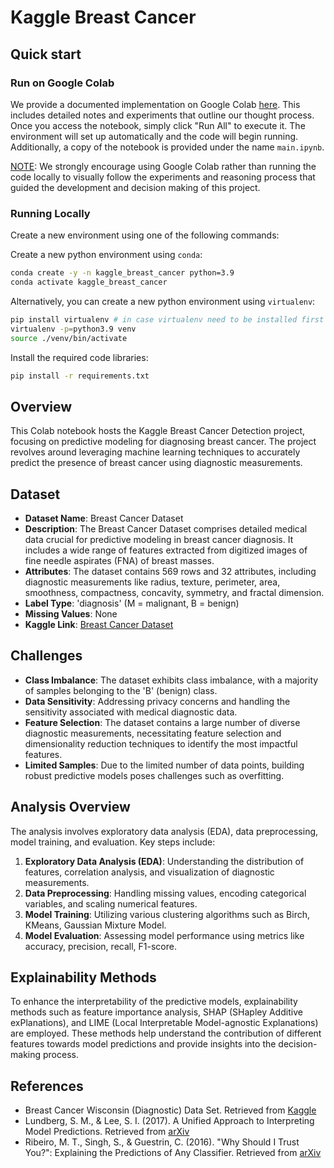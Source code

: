 # Kaggle Breast Cancer

## Quick start <a name="start"></a>

### Run on Google Colab <a name="colab"></a>
We provide a documented implementation on Google Colab [here](https://drive.google.com/file/d/1va1-uIUx7jdbN0UBR7v5VKbwFhjx-AHq/view?usp=sharing). This includes detailed notes and experiments that outline our thought process. Once you access the notebook, simply click "Run All" to execute it. The environment will set up automatically and the code will begin running. Additionally, a copy of the notebook is provided under the name `main.ipynb`.

<u>NOTE</u>: We strongly encourage using Google Colab rather than running the code locally to visually follow the experiments and reasoning process that guided the development and decision making of this project.

### Running Locally <a name="local_imp"></a>

Create a new environment using one of the following commands:

Create a new python environment using `conda`:
```bash
conda create -y -n kaggle_breast_cancer python=3.9
conda activate kaggle_breast_cancer
```

Alternatively, you can create a new python environment using `virtualenv`:
```bash
pip install virtualenv # in case virtualenv need to be installed first
virtualenv -p=python3.9 venv
source ./venv/bin/activate
```

Install the required code libraries:

```bash
pip install -r requirements.txt
```

## Overview <a name="overview"></a>
This Colab notebook hosts the Kaggle Breast Cancer Detection project, focusing on predictive modeling for diagnosing breast cancer. The project revolves around leveraging machine learning techniques to accurately predict the presence of breast cancer using diagnostic measurements.

## Dataset <a name="dataset"></a>
- **Dataset Name**: Breast Cancer Dataset
- **Description**: The Breast Cancer Dataset comprises detailed medical data crucial for predictive modeling in breast cancer diagnosis. It includes a wide range of features extracted from digitized images of fine needle aspirates (FNA) of breast masses.
- **Attributes**: The dataset contains 569 rows and 32 attributes, including diagnostic measurements like radius, texture, perimeter, area, smoothness, compactness, concavity, symmetry, and fractal dimension.
- **Label Type**: 'diagnosis' (M = malignant, B = benign)
- **Missing Values**: None
- **Kaggle Link**: [Breast Cancer Dataset](https://www.kaggle.com/uciml/breast-cancer-wisconsin-data)

## Challenges <a name="challenges"></a>
- **Class Imbalance**: The dataset exhibits class imbalance, with a majority of samples belonging to the 'B' (benign) class.
- **Data Sensitivity**: Addressing privacy concerns and handling the sensitivity associated with medical diagnostic data.
- **Feature Selection**: The dataset contains a large number of diverse diagnostic measurements, necessitating feature selection and dimensionality reduction techniques to identify the most impactful features.
- **Limited Samples**: Due to the limited number of data points, building robust predictive models poses challenges such as overfitting.

## Analysis Overview <a name="analysis-overview"></a>
The analysis involves exploratory data analysis (EDA), data preprocessing, model training, and evaluation. Key steps include:

1. **Exploratory Data Analysis (EDA)**: Understanding the distribution of features, correlation analysis, and visualization of diagnostic measurements.
2. **Data Preprocessing**: Handling missing values, encoding categorical variables, and scaling numerical features.
3. **Model Training**: Utilizing various clustering algorithms such as Birch, KMeans, Gaussian Mixture Model.
4. **Model Evaluation**: Assessing model performance using metrics like accuracy, precision, recall, F1-score.

## Explainability Methods <a name="explainability-methods"></a>
To enhance the interpretability of the predictive models, explainability methods such as feature importance analysis, SHAP (SHapley Additive exPlanations), and LIME (Local Interpretable Model-agnostic Explanations) are employed. These methods help understand the contribution of different features towards model predictions and provide insights into the decision-making process.

## References <a name="references"></a>
- Breast Cancer Wisconsin (Diagnostic) Data Set. Retrieved from [Kaggle](https://www.kaggle.com/uciml/breast-cancer-wisconsin-data)
- Lundberg, S. M., & Lee, S. I. (2017). A Unified Approach to Interpreting Model Predictions. Retrieved from [arXiv](https://arxiv.org/abs/1705.07874)
- Ribeiro, M. T., Singh, S., & Guestrin, C. (2016). "Why Should I Trust You?": Explaining the Predictions of Any Classifier. Retrieved from [arXiv](https://arxiv.org/abs/1602.04938)
